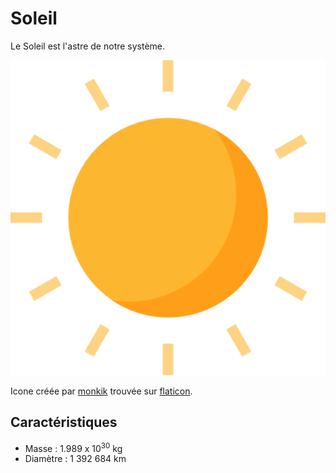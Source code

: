 # Soleil

Le Soleil est l'astre de notre système.

![Icone de Soleil](soleil.png)

Icone créée par [monkik](https://www.flaticon.com/authors/monkik) trouvée sur [flaticon](https://www.flaticon.com/).

## Caractéristiques

- Masse : 1.989 x 10<sup>30</sup> kg
- Diamètre : 1 392 684 km
